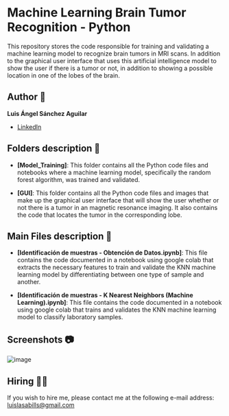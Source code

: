 # Machine Learning Brain Tumor Recognition - Python
This repository stores the code responsible for training and validating a machine learning model to recognize brain tumors in MRI scans. In addition to the graphical user interface that uses this artificial intelligence model to show the user if there is a tumor or not, in addition to showing a possible location in one of the lobes of the brain.

## Author 👤
**Luis Ángel Sánchez Aguilar**

* [LinkedIn](https://www.linkedin.com/in/sanchezluismachinelearning/)

## Folders description 📁

* **[Model_Training]**: This folder contains all the Python code files and notebooks where a machine learning model, specifically the random forest algorithm, was trained and validated.

* **[GUI]**: This folder contains all the Python code files and images that make up the graphical user interface that will show the user whether or not there is a tumor in an magnetic resonance imaging. It also contains the code that locates the tumor in the corresponding lobe.

## Main Files description 📘

* **[Identificación de muestras - Obtención de Datos.ipynb]**: This file contains the code documented in a notebook using google colab that extracts the necessary features to train and validate the KNN machine learning model by differentiating between one type of sample and another.

* **[Identificación de muestras - K Nearest Neighbors (Machine Learning).ipynb]**: This file contains the code documented in a notebook using google colab that trains and validates the KNN machine learning model to classify laboratory samples.

## Screenshots 📷
![image](https://user-images.githubusercontent.com/118120048/203473828-05e3a774-e46b-4f84-85dd-5f1474cd7a00.png)

## Hiring 🤝🏿
If you wish to hire me, please contact me at the following e-mail address: luislasabills@gmail.com
